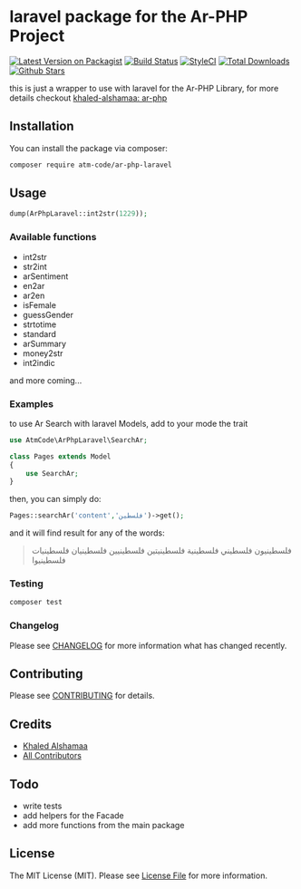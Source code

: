 # laravel package for the Ar-PHP Project
[![Latest Version on Packagist](https://img.shields.io/packagist/v/atm-code/ar-php-laravel)](https://packagist.org/packages/atm-code/ar-php-laravel)
[![Build Status](https://img.shields.io/travis/com/atm-code/ar-php-laravel)](https://travis-ci.com/atm-code/ar-php-laravel)
[![StyleCI](https://github.styleci.io/repos/354853609/shield?branch=main)](https://github.styleci.io/repos/354853609?branch=main)
[![Total Downloads](https://img.shields.io/packagist/dt/atm-code/ar-php-laravel)](https://packagist.org/packages/atm-code/ar-php-laravel)
[![Github Stars](https://img.shields.io/github/stars/atm-code/ar-php-laravel)](https://github.com/atm-code/ar-php-laravel)

this is just a wrapper to use with laravel for the Ar-PHP Library, for more details checkout [khaled-alshamaa: ar-php](https://github.com/khaled-alshamaa/ar-php) 
## Installation
You can install the package via composer:
```bash
composer require atm-code/ar-php-laravel
```

## Usage
``` php
dump(ArPhpLaravel::int2str(1229));
```

### Available functions
- int2str
- str2int
- arSentiment
- en2ar
- ar2en
- isFemale
- guessGender
- strtotime
- standard
- arSummary
- money2str
- int2indic

and more coming...

### Examples
to use Ar Search with laravel Models, add to your mode the trait
```php
use AtmCode\ArPhpLaravel\SearchAr;

class Pages extends Model
{
    use SearchAr;
}
```

then, you can simply do:
```php
Pages::searchAr('content','فلسطين')->get();
```
and it will find result for any of the words:
>فلسطينيون فلسطيني فلسطينية فلسطينيتين فلسطينيين فلسطينيان فلسطينيات فلسطينيوا

### Testing
``` bash
composer test
```

### Changelog
Please see [CHANGELOG](CHANGELOG.md) for more information what has changed recently.

## Contributing
Please see [CONTRIBUTING](CONTRIBUTING.md) for details.

## Credits
- [Khaled Alshamaa](https://github.com/khaled-alshamaa)
- [All Contributors](../../contributors)

## Todo
- write tests
- add helpers for the Facade
- add more functions from the main package

## License
The MIT License (MIT). Please see [License File](LICENSE.md) for more information.
